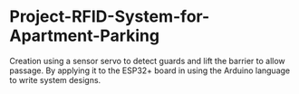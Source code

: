 # Project-RFID-System-for-Apartment-Parking
Creation using a sensor servo to detect guards and lift the barrier to allow passage. By applying it to the ESP32+ board in using the Arduino language to write system designs.

